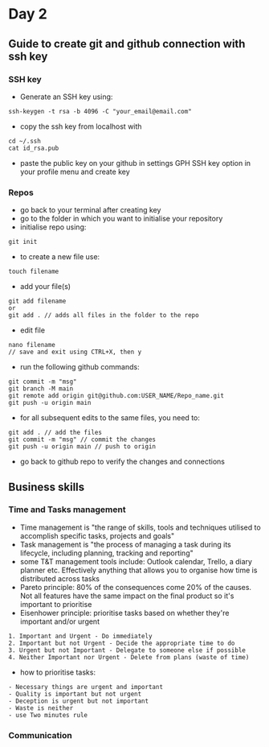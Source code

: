 # Day 2
## Guide to create git and github connection with ssh key
### SSH key
- Generate an SSH key using:
```
ssh-keygen -t rsa -b 4096 -C "your_email@email.com"
```
- copy the ssh key from localhost with 
```
cd ~/.ssh
cat id_rsa.pub
```
- paste the public key on your github in settings GPH SSH key option in 
your profile menu and create key

### Repos
- go back to your terminal after creating key
- go to the folder in which you want to initialise your repository
- initialise repo using:
```
git init
```
- to create a new file use:
```
touch filename
```
- add your file(s)
```
git add filename
or
git add . // adds all files in the folder to the repo
```
- edit file
```
nano filename
// save and exit using CTRL+X, then y
```
- run the following github commands: 
```
git commit -m "msg"
git branch -M main
git remote add origin git@github.com:USER_NAME/Repo_name.git
git push -u origin main
```
- for all subsequent edits to the same files, you need to:
```
git add . // add the files
git commit -m "msg" // commit the changes
git push -u origin main // push to origin
```
- go back to github repo to verify the changes and connections


## Business skills
### Time and Tasks management
- Time management is "the range of skills, tools and techniques utilised 
to accomplish specific tasks, projects and goals"
- Task management is "the process of managing a task during its 
lifecycle, including planning, tracking and reporting"
- some T&T management tools include: Outlook calendar, Trello, a diary 
planner etc. Effectively anything that allows you to organise how time 
is distributed across tasks
- Pareto principle: 80% of the consequences come 20% of the causes. Not 
all features have the same impact on the final product so it's important 
to prioritise
- Eisenhower principle: prioritise tasks based on whether they're 
important and/or urgent
```
1. Important and Urgent - Do immediately
2. Important but not Urgent - Decide the appropriate time to do
3. Urgent but not Important - Delegate to someone else if possible
4. Neither Important nor Urgent - Delete from plans (waste of time)
```
- how to prioritise tasks:
```
- Necessary things are urgent and important
- Quality is important but not urgent
- Deception is urgent but not important
- Waste is neither
- use Two minutes rule
```

### Communication

